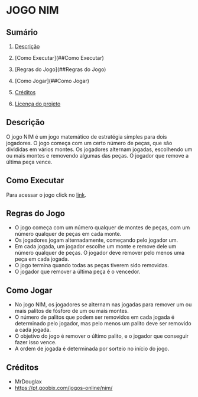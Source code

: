 # JOGO NIM

## Sumário

1. [Descrição](##Descrição)

2. [Como Executar](##Como Executar) 

3. [Regras do Jogo](##Regras do Jogo) 

4. [Como Jogar](##Como Jogar) 

5. [Créditos](#Créditos) 

6. [Licença do projeto](https://github.com/WagnerDuart/JOGO-NIM/blob/main/LISENSE) 



## Descrição
O jogo NIM é um jogo matemático de estratégia simples para dois jogadores. O jogo começa com um certo número de peças, que são divididas em vários montes. Os jogadores alternam jogadas, escolhendo um ou mais montes e removendo algumas das peças. O jogador que remove a última peça vence.

## Como Executar

Para acessar o jogo click no [link](https://ATIVIDADE-9.wagner-santos-d.repl.co). 


## Regras do Jogo

- O jogo começa com um número qualquer de montes de peças, com um número qualquer de peças em cada monte.
- Os jogadores jogam alternadamente, começando pelo jogador um.
- Em cada jogada, um jogador escolhe um monte e remove dele um número qualquer de peças. O jogador deve remover pelo menos uma peça em cada jogada.
- O jogo termina quando todas as peças tiverem sido removidas.
- O jogador que remover a última peça é o vencedor.


## Como Jogar

- No jogo NIM, os jogadores se alternam nas jogadas para remover um ou mais palitos de fósforo de um ou mais montes. 
- O número de palitos que podem ser removidos em cada jogada é determinado pelo jogador, mas pelo menos um palito deve ser removido a cada jogada.
- O objetivo do jogo é remover o último palito, e o jogador que conseguir fazer isso vence.
- A ordem de jogada é determinada por sorteio no início do jogo.

##  Créditos
- MrDouglax
- https://pt.goobix.com/jogos-online/nim/




